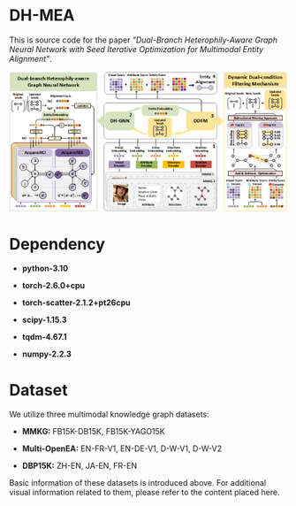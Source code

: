 # DH-MEA  

This is source code for the paper *"Dual-Branch Heterophily-Aware Graph Neural Network with Seed Iterative Optimization for Multimodal Entity Alignment"*.  

![The Proposed DH-MEA Framework](image/framework.png)

# Dependency

- **python-3.10**

- **torch-2.6.0+cpu**

- **torch-scatter-2.1.2+pt26cpu**

- **scipy-1.15.3**

- **tqdm-4.67.1**

- **numpy-2.2.3**

# Dataset

We utilize three multimodal knowledge graph datasets:

- **MMKG:** FB15K-DB15K, FB15K-YAGO15K

- **Multi-OpenEA:** EN-FR-V1, EN-DE-V1, D-W-V1, D-W-V2

- **DBP15K:** ZH-EN, JA-EN, FR-EN

Basic information of these datasets is introduced above. For additional visual information related to them, please refer to the content placed here.
